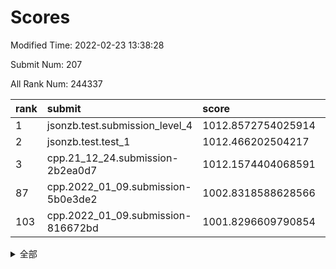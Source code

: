# Scores

Modified Time: 2022-02-23 13:38:28

Submit Num: 207

All Rank Num: 244337

| rank |               submit               |       score        |       sigma        | pk_num |
| :--- | :--------------------------------- | :----------------- | :----------------- | :----- |
| 1    | jsonzb.test.submission_level_4     | 1012.8572754025914 | 0.7869433527103254 | 4721   |
| 2    | jsonzb.test.test_1                 | 1012.466202504217  | 0.7861158383840678 | 4723   |
| 3    | cpp.21_12_24.submission-2b2ea0d7   | 1012.1574404068591 | 0.7908616648162456 | 4717   |
| 87   | cpp.2022_01_09.submission-5b0e3de2 | 1002.8318588628566 | 0.7102762669061145 | 4719   |
| 103  | cpp.2022_01_09.submission-816672bd | 1001.8296609790854 | 0.701502563933043  | 4717   |


<details>
<summary>全部</summary>

| rank |                 submit                 |       score        |       sigma        | pk_num |
| :--- | :------------------------------------- | :----------------- | :----------------- | :----- |
| 1    | jsonzb.test.submission_level_4         | 1012.8572754025914 | 0.7869433527103254 | 4721   |
| 2    | jsonzb.test.test_1                     | 1012.466202504217  | 0.7861158383840678 | 4723   |
| 3    | cpp.21_12_24.submission-2b2ea0d7       | 1012.1574404068591 | 0.7908616648162456 | 4717   |
| 4    | gobigger.level_3.submission_level_3_8  | 1011.6676964052459 | 0.7860000499739045 | 4721   |
| 5    | gobigger.level_3.submission_level_3_24 | 1011.5144644193333 | 0.7537575538737697 | 4717   |
| 6    | gobigger.level_3.submission_level_3_11 | 1011.184737101687  | 0.77747319948952   | 4723   |
| 7    | gobigger.level_3.submission_level_3_32 | 1011.0438385640891 | 0.7648622173477277 | 4720   |
| 8    | gobigger.level_3.submission_level_3_26 | 1010.9400042029016 | 0.7776370849109041 | 4724   |
| 9    | gobigger.level_3.submission_level_3_3  | 1010.8772177740913 | 0.7315889317678835 | 4721   |
| 10   | gobigger.level_3.submission_level_3_25 | 1010.7846266188761 | 0.7702595547595457 | 4720   |
| 11   | gobigger.level_3.submission_level_3_20 | 1010.7359709818743 | 0.7698279132052467 | 4715   |
| 12   | gobigger.level_3.submission_level_3_42 | 1010.7307418198296 | 0.7638927635577467 | 4719   |
| 13   | gobigger.level_3.submission_level_3_39 | 1010.6735392719727 | 0.7524900514078655 | 4721   |
| 14   | gobigger.level_3.submission_level_3_14 | 1010.6612494487006 | 0.7762097609360512 | 4728   |
| 15   | gobigger.level_3.submission_level_3_34 | 1010.6538163278848 | 0.7868897868964981 | 4723   |
| 16   | gobigger.level_3.submission_level_3_16 | 1010.6038035241394 | 0.7707579368573624 | 4722   |
| 17   | gobigger.level_3.submission_level_3_2  | 1010.5960277046656 | 0.7491160175693494 | 4716   |
| 18   | gobigger.level_3.submission_level_3_5  | 1010.5651591592526 | 0.766516968325386  | 4725   |
| 19   | gobigger.level_3.submission_level_3_43 | 1010.3923509253153 | 0.7686342113243672 | 4720   |
| 20   | gobigger.level_3.submission_level_3_13 | 1010.314960661389  | 0.7600320777061299 | 4723   |
| 21   | gobigger.level_3.submission_level_3_21 | 1010.3048677655572 | 0.7579673162088867 | 4720   |
| 22   | gobigger.level_3.submission_level_3_41 | 1010.2679399644597 | 0.7734906591784121 | 4722   |
| 23   | gobigger.level_3.submission_level_3_23 | 1010.2344915635662 | 0.7474865086455088 | 4719   |
| 24   | gobigger.level_3.submission_level_3_35 | 1010.2178624857512 | 0.7687655685179501 | 4726   |
| 25   | gobigger.level_3.submission_level_3_48 | 1010.1914472230919 | 0.7687706806084121 | 4726   |
| 26   | gobigger.level_3.submission_level_3_36 | 1010.1416307956439 | 0.7542982551996359 | 4720   |
| 27   | gobigger.level_3.submission_level_3_15 | 1010.1355756014615 | 0.7606419248196199 | 4722   |
| 28   | gobigger.level_3.submission_level_3_18 | 1010.1352943202206 | 0.7664908189668799 | 4720   |
| 29   | gobigger.level_3.submission_level_3_27 | 1010.1086931207559 | 0.7635268012014952 | 4720   |
| 30   | gobigger.level_3.submission_level_3_37 | 1009.9965205900919 | 0.7836956714187512 | 4717   |
| 31   | gobigger.level_3.submission_level_3_0  | 1009.9572213879824 | 0.7794342425365002 | 4724   |
| 32   | gobigger.level_3.submission_level_3_30 | 1009.9290910390912 | 0.8015753895942667 | 4722   |
| 33   | gobigger.level_3.submission_level_3_9  | 1009.8876742995337 | 0.7413759957713093 | 4723   |
| 34   | gobigger.level_3.submission_level_3_22 | 1009.8210952978969 | 0.7432106765932769 | 4722   |
| 35   | gobigger.level_3.submission_level_3_44 | 1009.727085626781  | 0.7458714482372446 | 4726   |
| 36   | gobigger.level_3.submission_level_3_1  | 1009.6893807561745 | 0.7555940007516195 | 4719   |
| 37   | gobigger.level_3.submission_level_3_17 | 1009.635859487758  | 0.7611300426616074 | 4723   |
| 38   | gobigger.level_3.submission_level_3_4  | 1009.6052161494491 | 0.732141647060646  | 4717   |
| 39   | gobigger.level_3.submission_level_3_7  | 1009.5797047021188 | 0.7657868523855061 | 4722   |
| 40   | gobigger.level_3.submission_level_3_6  | 1009.5615442933199 | 0.7850301073911964 | 4725   |
| 41   | gobigger.level_3.submission_level_3_47 | 1009.5022174525182 | 0.7485022414843336 | 4716   |
| 42   | gobigger.level_3.submission_level_3_38 | 1009.4068881771447 | 0.75491094821871   | 4725   |
| 43   | gobigger.level_3.submission_level_3_40 | 1009.3489622695475 | 0.7342983337026934 | 4724   |
| 44   | gobigger.level_3.submission_level_3_10 | 1009.3054782649479 | 0.7561049052450673 | 4722   |
| 45   | gobigger.level_3.submission_level_3_45 | 1009.2393173875951 | 0.7317421424391919 | 4722   |
| 46   | gobigger.level_3.submission_level_3_19 | 1009.2052154854736 | 0.7382774821687089 | 4723   |
| 47   | gobigger.level_3.submission_level_3_33 | 1009.2049120790401 | 0.7452729240080802 | 4721   |
| 48   | gobigger.level_3.submission_level_3_28 | 1009.143147038315  | 0.7552725998797264 | 4719   |
| 49   | gobigger.level_3.submission_level_3_49 | 1009.1366919497245 | 0.7467918594412004 | 4721   |
| 50   | gobigger.level_3.submission_level_3_31 | 1008.9317263719254 | 0.7716089524150367 | 4723   |
| 51   | gobigger.level_3.submission_level_3_46 | 1008.7358902295133 | 0.756605530958281  | 4716   |
| 52   | gobigger.level_3.submission_level_3_29 | 1008.5528668552114 | 0.760193806782421  | 4717   |
| 53   | gobigger.level_3.submission_level_3_12 | 1008.5374721884956 | 0.7327492049741585 | 4720   |
| 54   | gobigger.level_1.submission_level_1_13 | 1005.5861582134548 | 0.7222419553803537 | 4726   |
| 55   | gobigger.level_1.submission_level_1_32 | 1005.3609224840728 | 0.7286111507202128 | 4722   |
| 56   | gobigger.level_1.submission_level_1_26 | 1004.4610835390288 | 0.7110777505605026 | 4723   |
| 57   | gobigger.level_1.submission_level_1_5  | 1004.0973918363586 | 0.7254332948761423 | 4722   |
| 58   | gobigger.level_1.submission_level_1_33 | 1004.0942774971579 | 0.72153388126522   | 4726   |
| 59   | gobigger.level_1.submission_level_1_25 | 1004.014973456906  | 0.709095561477798  | 4722   |
| 60   | gobigger.level_1.submission_level_1_0  | 1003.8595322912964 | 0.7090800153802574 | 4718   |
| 61   | gobigger.level_1.submission_level_1_46 | 1003.8581436889854 | 0.716829355370337  | 4725   |
| 62   | gobigger.level_1.submission_level_1_24 | 1003.8056588752391 | 0.7196714101999909 | 4723   |
| 63   | gobigger.level_1.submission_level_1_23 | 1003.7097835239863 | 0.7307888437139984 | 4716   |
| 64   | gobigger.level_1.submission_level_1_27 | 1003.550154760932  | 0.7125696423199462 | 4716   |
| 65   | gobigger.level_1.submission_level_1_1  | 1003.5191003349466 | 0.7153971555202356 | 4723   |
| 66   | gobigger.level_1.submission_level_1_2  | 1003.5054081645718 | 0.7164769271023231 | 4722   |
| 67   | gobigger.level_1.submission_level_1_49 | 1003.4936695051949 | 0.7186378570546568 | 4715   |
| 68   | gobigger.level_1.submission_level_1_29 | 1003.4923036615044 | 0.7217446256414896 | 4723   |
| 69   | gobigger.level_1.submission_level_1_20 | 1003.4868846810517 | 0.7261358314316915 | 4725   |
| 70   | gobigger.level_1.submission_level_1_41 | 1003.486221891751  | 0.7176855093630689 | 4724   |
| 71   | gobigger.level_1.submission_level_1_3  | 1003.4590689711723 | 0.7211588126998504 | 4723   |
| 72   | gobigger.level_1.submission_level_1_14 | 1003.4273611531206 | 0.7206611715865624 | 4725   |
| 73   | gobigger.level_1.submission_level_1_6  | 1003.3654530728879 | 0.715874589032758  | 4726   |
| 74   | gobigger.level_1.submission_level_1_4  | 1003.3471516466942 | 0.7130310738526682 | 4717   |
| 75   | gobigger.level_1.submission_level_1_7  | 1003.2487590099142 | 0.7127708683077624 | 4716   |
| 76   | gobigger.level_1.submission_level_1_37 | 1003.2460924823833 | 0.7204586649398097 | 4721   |
| 77   | gobigger.level_1.submission_level_1_28 | 1003.234019253637  | 0.7208445379830414 | 4719   |
| 78   | gobigger.level_1.submission_level_1_19 | 1003.1882691201148 | 0.7026887940606286 | 4718   |
| 79   | gobigger.level_1.submission_level_1_44 | 1003.1569540779154 | 0.7223089798266075 | 4722   |
| 80   | gobigger.level_1.submission_level_1_8  | 1003.154955844867  | 0.7190676400131718 | 4726   |
| 81   | gobigger.level_1.submission_level_1_47 | 1003.1372385192687 | 0.7177948583736392 | 4722   |
| 82   | gobigger.level_1.submission_level_1_12 | 1003.0871900475047 | 0.7136738081467082 | 4718   |
| 83   | gobigger.level_1.submission_level_1_36 | 1003.0524608533664 | 0.7173004671044176 | 4726   |
| 84   | gobigger.level_1.submission_level_1_22 | 1002.9474840004149 | 0.7110777827283801 | 4721   |
| 85   | gobigger.level_1.submission_level_1_11 | 1002.9012011936973 | 0.7115418702907577 | 4720   |
| 86   | gobigger.level_1.submission_level_1_15 | 1002.8421279765388 | 0.7075163128584828 | 4721   |
| 87   | cpp.2022_01_09.submission-5b0e3de2     | 1002.8318588628566 | 0.7102762669061145 | 4719   |
| 88   | gobigger.level_1.submission_level_1_39 | 1002.8269088356085 | 0.724634426493131  | 4717   |
| 89   | gobigger.level_1.submission_level_1_34 | 1002.775175803223  | 0.7228351849665408 | 4721   |
| 90   | gobigger.level_1.submission_level_1_48 | 1002.7618129102343 | 0.7124098674592417 | 4722   |
| 91   | gobigger.level_1.submission_level_1_9  | 1002.7450591786928 | 0.7078115271760459 | 4725   |
| 92   | gobigger.level_1.submission_level_1_18 | 1002.7312146203864 | 0.7108256101644664 | 4725   |
| 93   | gobigger.level_1.submission_level_1_40 | 1002.6720026257804 | 0.7284349254321196 | 4722   |
| 94   | gobigger.level_1.submission_level_1_38 | 1002.5920150030338 | 0.7147739306192084 | 4719   |
| 95   | gobigger.level_1.submission_level_1_21 | 1002.5843424291663 | 0.7052230128293636 | 4718   |
| 96   | gobigger.level_1.submission_level_1_45 | 1002.5808777510571 | 0.709754005595424  | 4715   |
| 97   | gobigger.level_1.submission_level_1_43 | 1002.4180596097818 | 0.7140379949579866 | 4722   |
| 98   | gobigger.level_1.submission_level_1_10 | 1002.366448794287  | 0.7094364365459993 | 4721   |
| 99   | gobigger.level_1.submission_level_1_17 | 1002.3516335904128 | 0.7173817616175967 | 4719   |
| 100  | gobigger.level_1.submission_level_1_16 | 1002.0971384833053 | 0.7045964344925169 | 4721   |
| 101  | gobigger.level_1.submission_level_1_42 | 1002.0874458194089 | 0.705942879875895  | 4726   |
| 102  | gobigger.level_1.submission_level_1_31 | 1002.0458194482254 | 0.7140487413567683 | 4719   |
| 103  | cpp.2022_01_09.submission-816672bd     | 1001.8296609790854 | 0.701502563933043  | 4717   |
| 104  | gobigger.level_1.submission_level_1_35 | 1001.7988217122237 | 0.7065797352746506 | 4724   |
| 105  | gobigger.level_1.submission_level_1_30 | 1001.5221650706123 | 0.7140179286439123 | 4724   |
| 106  | gobigger.random.submission_random_11   | 997.0350763185413  | 0.6929119685446944 | 4722   |
| 107  | gobigger.random.submission_random_38   | 997.0139454052493  | 0.7154520616757223 | 4719   |
| 108  | gobigger.random.submission_random_14   | 997.000679026487   | 0.7019442465327764 | 4716   |
| 109  | gobigger.random.submission_random_12   | 996.9907542784558  | 0.705470437660822  | 4723   |
| 110  | gobigger.random.submission_random_34   | 996.9895383426303  | 0.7082192468980733 | 4719   |
| 111  | gobigger.random.submission_random_2    | 996.877018996668   | 0.696368654458948  | 4723   |
| 112  | gobigger.random.submission_random_42   | 996.7466942845873  | 0.7023293114004155 | 4721   |
| 113  | gobigger.random.submission_random_30   | 996.739836995985   | 0.7027824927303687 | 4717   |
| 114  | gobigger.random.submission_random_27   | 996.6993958980263  | 0.7116821469161358 | 4720   |
| 115  | gobigger.random.submission_random_47   | 996.6509495834445  | 0.7058768966095037 | 4726   |
| 116  | gobigger.random.submission_random_41   | 996.6101045700844  | 0.7152762536900393 | 4721   |
| 117  | gobigger.random.submission_random_45   | 996.5906505480216  | 0.7143079547170853 | 4720   |
| 118  | gobigger.random.submission_random_24   | 996.4584001278048  | 0.7081691024668874 | 4721   |
| 119  | gobigger.random.submission_random_7    | 996.4356821066062  | 0.7106814931093153 | 4723   |
| 120  | gobigger.random.submission_random_23   | 996.3616288308818  | 0.7094398716938485 | 4728   |
| 121  | gobigger.random.submission_random_19   | 996.3578693882702  | 0.7024251250555108 | 4727   |
| 122  | gobigger.random.submission_random_1    | 996.3168030971675  | 0.7139685252314745 | 4723   |
| 123  | gobigger.random.submission_random_46   | 996.3149222815819  | 0.7176732698179984 | 4729   |
| 124  | gobigger.random.submission_random_43   | 996.2965599486847  | 0.7150055972895852 | 4723   |
| 125  | gobigger.random.submission_random_22   | 996.2432852081811  | 0.7200278152663413 | 4730   |
| 126  | gobigger.random.submission_random_32   | 996.1492104614899  | 0.7059822147935692 | 4722   |
| 127  | gobigger.random.submission_random_6    | 996.1402129469201  | 0.713532318578972  | 4723   |
| 128  | gobigger.random.submission_random_36   | 996.0578736726906  | 0.7169172828950603 | 4725   |
| 129  | gobigger.random.submission_random_16   | 996.015745392436   | 0.6976953541030401 | 4723   |
| 130  | gobigger.random.submission_random_17   | 995.9905044310584  | 0.6999304922829778 | 4724   |
| 131  | gobigger.random.submission_random_40   | 995.919333865106   | 0.7152311383491393 | 4723   |
| 132  | gobigger.random.submission_random_28   | 995.8580074932056  | 0.7026003209897942 | 4722   |
| 133  | gobigger.random.submission_random_10   | 995.8270576862128  | 0.7144284143420974 | 4721   |
| 134  | gobigger.random.submission_random_44   | 995.8100350793379  | 0.719470669390172  | 4725   |
| 135  | gobigger.random.submission_random_4    | 995.8079614224648  | 0.7098483681057555 | 4722   |
| 136  | gobigger.random.submission_random_5    | 995.8046921353015  | 0.713917441839359  | 4725   |
| 137  | gobigger.random.submission_random_25   | 995.7643793539227  | 0.7141362820497926 | 4724   |
| 138  | gobigger.random.submission_random_13   | 995.7331319541088  | 0.7238611743310644 | 4723   |
| 139  | gobigger.random.submission_random_37   | 995.6432054399392  | 0.7116049202901111 | 4721   |
| 140  | gobigger.random.submission_random_9    | 995.6308385828779  | 0.7049368173170467 | 4722   |
| 141  | gobigger.random.submission_random_8    | 995.6034459932168  | 0.7181053596882975 | 4720   |
| 142  | gobigger.random.submission_random_49   | 995.5133161756562  | 0.7018302335623382 | 4719   |
| 143  | gobigger.random.submission_random_21   | 995.5009615908039  | 0.7151326980608922 | 4722   |
| 144  | gobigger.random.submission_random_3    | 995.4805378144412  | 0.7221201876281441 | 4716   |
| 145  | gobigger.random.submission_random_31   | 995.459345882769   | 0.6941082191371392 | 4722   |
| 146  | gobigger.random.submission_random_0    | 995.3661042914941  | 0.7285500799004871 | 4719   |
| 147  | gobigger.random.submission_random_39   | 995.2692365252157  | 0.7168317324409056 | 4723   |
| 148  | gobigger.random.submission_random_15   | 995.2459807760818  | 0.7084574104528863 | 4720   |
| 149  | gobigger.random.submission_random_48   | 995.2177630100307  | 0.7092395808187381 | 4724   |
| 150  | gobigger.random.submission_random_20   | 995.1410278527095  | 0.7177902052950224 | 4720   |
| 151  | gobigger.random.submission_random_33   | 995.045687095376   | 0.7059130356410531 | 4725   |
| 152  | gobigger.random.submission_random_29   | 995.0204668652426  | 0.7079672092765246 | 4723   |
| 153  | gobigger.random.submission_random_35   | 994.9858591976949  | 0.726947732974757  | 4723   |
| 154  | gobigger.random.submission_random_18   | 994.8303273608925  | 0.7118761724806946 | 4722   |
| 155  | gobigger.random.submission_random_26   | 994.3887783161696  | 0.7109998645234183 | 4723   |
| 156  | gobigger.level_2.submission_level_2_9  | 994.2223590481105  | 0.734885796885521  | 4725   |
| 157  | gobigger.level_2.submission_level_2_25 | 994.1107726295144  | 0.7277639748348836 | 4723   |
| 158  | gobigger.level_2.submission_level_2_21 | 993.8340929625808  | 0.7280978903520904 | 4721   |
| 159  | gobigger.level_2.submission_level_2_15 | 993.7660781006117  | 0.7310799685685562 | 4720   |
| 160  | gobigger.level_2.submission_level_2_48 | 993.7225138822466  | 0.7238961669379901 | 4721   |
| 161  | gobigger.level_2.submission_level_2_22 | 993.6342492280774  | 0.7336769672530716 | 4722   |
| 162  | gobigger.level_2.submission_level_2_47 | 993.4873805095556  | 0.7300137646244877 | 4723   |
| 163  | gobigger.level_2.submission_level_2_27 | 993.4544483858097  | 0.7483835515212341 | 4719   |
| 164  | gobigger.level_2.submission_level_2_14 | 993.3678334370353  | 0.7270723122944344 | 4724   |
| 165  | gobigger.level_2.submission_level_2_32 | 993.1999100957962  | 0.7369899201979047 | 4722   |
| 166  | gobigger.level_2.submission_level_2_33 | 993.1591757281008  | 0.7424229371055856 | 4718   |
| 167  | gobigger.level_2.submission_level_2_4  | 993.0586953878033  | 0.7332488326271589 | 4715   |
| 168  | gobigger.level_2.submission_level_2_43 | 993.0579114585106  | 0.7409389750822101 | 4722   |
| 169  | gobigger.level_2.submission_level_2_41 | 993.0137688836218  | 0.7468063582777937 | 4714   |
| 170  | gobigger.level_2.submission_level_2_6  | 992.9724888169811  | 0.7335498537868355 | 4721   |
| 171  | gobigger.level_2.submission_level_2_16 | 992.8559052645091  | 0.7231621799756826 | 4721   |
| 172  | gobigger.level_2.submission_level_2_37 | 992.7782920216912  | 0.7394656775678577 | 4721   |
| 173  | gobigger.level_2.submission_level_2_0  | 992.6971054065974  | 0.7224304852497745 | 4723   |
| 174  | gobigger.level_2.submission_level_2_3  | 992.5763313194169  | 0.7361237799174268 | 4720   |
| 175  | gobigger.level_2.submission_level_2_36 | 992.4827581092007  | 0.7451129475098562 | 4723   |
| 176  | gobigger.level_2.submission_level_2_29 | 992.4192235348097  | 0.7419068107385163 | 4722   |
| 177  | gobigger.level_2.submission_level_2_19 | 992.3807282239519  | 0.7450179662671016 | 4723   |
| 178  | gobigger.level_2.submission_level_2_10 | 992.3726889414523  | 0.7376760676152914 | 4720   |
| 179  | gobigger.level_2.submission_level_2_8  | 992.3720433116372  | 0.7433137716494219 | 4720   |
| 180  | gobigger.level_2.submission_level_2_13 | 992.082369072298   | 0.7414304892820488 | 4719   |
| 181  | gobigger.level_2.submission_level_2_49 | 992.0417211356712  | 0.7386777532247211 | 4721   |
| 182  | gobigger.level_2.submission_level_2_45 | 992.0364814972676  | 0.7347418701859019 | 4720   |
| 183  | gobigger.level_2.submission_level_2_23 | 992.0099960718924  | 0.7546360023700582 | 4723   |
| 184  | gobigger.level_2.submission_level_2_40 | 991.9973005770499  | 0.7566129787780473 | 4722   |
| 185  | gobigger.level_2.submission_level_2_31 | 991.9901169848562  | 0.7402601344077174 | 4721   |
| 186  | gobigger.level_2.submission_level_2_12 | 991.9521309077116  | 0.7489686411595902 | 4722   |
| 187  | gobigger.level_2.submission_level_2_5  | 991.8103039675624  | 0.7448044191016943 | 4724   |
| 188  | gobigger.level_2.submission_level_2_46 | 991.6813981170249  | 0.7504851805511039 | 4727   |
| 189  | gobigger.level_2.submission_level_2_1  | 991.6451032288819  | 0.727041112655121  | 4719   |
| 190  | gobigger.level_2.submission_level_2_20 | 991.6148422757298  | 0.7535173853207707 | 4722   |
| 191  | gobigger.level_2.submission_level_2_44 | 991.5633646467685  | 0.7304707104479471 | 4725   |
| 192  | gobigger.level_2.submission_level_2_42 | 991.4855313296173  | 0.7430565883961077 | 4721   |
| 193  | gobigger.level_2.submission_level_2_26 | 991.3733808234879  | 0.7755073435739593 | 4721   |
| 194  | gobigger.level_2.submission_level_2_35 | 991.2698233843681  | 0.7453395451183826 | 4725   |
| 195  | gobigger.level_2.submission_level_2_28 | 991.2053842769724  | 0.7510578810094168 | 4717   |
| 196  | gobigger.level_2.submission_level_2_2  | 991.1734883080233  | 0.7714279035386993 | 4720   |
| 197  | gobigger.level_2.submission_level_2_7  | 991.1304956997099  | 0.7520530477868667 | 4723   |
| 198  | gobigger.level_2.submission_level_2_18 | 991.0771641892451  | 0.7483386659582458 | 4720   |
| 199  | gobigger.level_2.submission_level_2_34 | 990.9726457272045  | 0.7451472557054697 | 4720   |
| 200  | gobigger.level_2.submission_level_2_17 | 990.9639284942355  | 0.7438842377464374 | 4715   |
| 201  | gobigger.level_2.submission_level_2_11 | 990.909814732535   | 0.759632191579901  | 4726   |
| 202  | gobigger.level_2.submission_level_2_39 | 990.888192966882   | 0.7588347242770254 | 4720   |
| 203  | gobigger.level_2.submission_level_2_30 | 990.8143688818028  | 0.7695511625697344 | 4719   |
| 204  | gobigger.level_2.submission_level_2_38 | 990.6642231344973  | 0.768458296603632  | 4719   |
| 205  | gobigger.level_2.submission_level_2_24 | 990.407072162388   | 0.7614599600805609 | 4722   |
| 206  | gobigger.none.submission_none_1        | 977.8996883896334  | 1.3788730214360296 | 4725   |
| 207  | gobigger.none.submission_none_0        | 977.0674630150748  | 1.319570333118582  | 4722   |

</details>